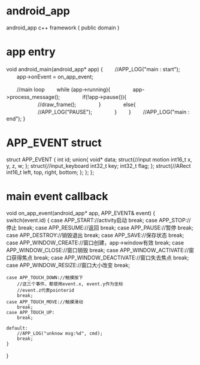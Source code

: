 # android_app
android_app c++ framework ( public domain )

# app entry
void android_main(android_app* app)
{
　　//APP_LOG("main : start");
　　app->onEvent = on_app_event;
 
　　//main loop
　　while (app->running){
　　　　app->process_message();
　　　　if(!app->pause()){
　　　　　　//draw_frame();
　　　　}
　　　　else{
　　　　　　//APP_LOG("PAUSE");
　　　　}
　　}
　　//APP_LOG("main : end");
}

# APP_EVENT struct
struct APP_EVENT
{
	int id;
	union{
		void* data;
		struct{//input motion
			int16_t x, y, z, w;
		};
		struct{//input_keyboard
			int32_t key;
			int32_t flag;
		};
		struct{//ARect
			int16_t left, top, right, bottom;
		};
	};
};

# main event callback
void on_app_event(android_app* app, APP_EVENT& event)
{
    switch(event.id)
    {
    case APP_START://activity启动
        break;
    case APP_STOP://停止
        break;
    case APP_RESUME://返回
        break;
    case APP_PAUSE://暂停
        break;
    case APP_DESTROY://销毁退出
        break;
    case APP_SAVE://保存状态
        break;
    case APP_WINDOW_CREATE://窗口创建，app->window有效
        break;
    case APP_WINDOW_CLOSE://窗口销毁
        break;
    case APP_WINDOW_ACTIVATE://窗口获得焦点
        break;
    case APP_WINDOW_DEACTIVATE://窗口失去焦点
        break;
    case APP_WINDOW_RESIZE://窗口大小改变
        break;
 
    case APP_TOUCH_DOWN://触摸按下
        //这三个事件，都使用event.x, event.y作为坐标
        //event.z代表pointerid
        break;
    case APP_TOUCH_MOVE://触摸滑动
        break;
    case APP_TOUCH_UP:
        break;
 
    default:
        //APP_LOG("unknow msg:%d", cmd);
        break;
    }
}　
